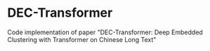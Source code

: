 # DEC-Transformer
Code implementation of paper "DEC-Transformer: Deep Embedded Clustering with Transformer on Chinese Long Text"
